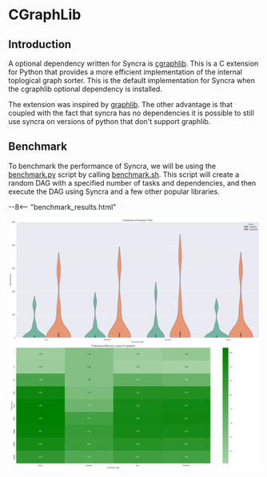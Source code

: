 # CGraphLib

## Introduction

A optional dependency written for Syncra is [cgraphlib](https://github.com/alexanderepstein/syncra/blob/mainline/src/cgraphlib/cgraphlib.c). This is a C extension for Python that provides a more efficient implementation of the internal toplogical graph sorter. This is the default implementation for Syncra when the cgraphlib optional dependency is installed.

The extension was inspired by [graphlib](https://docs.python.org/3/library/graphlib.html). The other advantage is that coupled with the fact that syncra has no dependencies it is possible to still use syncra on versions of python that don't support graphlib.

## Benchmark

To benchmark the performance of Syncra, we will be using the [benchmark.py](https://github.com/alexanderepstein/syncra/blob/mainline/benchmark/benchmark.py) script by calling [benchmark.sh](https://github.com/alexanderepstein/syncra/blob/mainline/benchmark/benchmark.sh). This script will create a random DAG with a specified number of tasks and dependencies, and then execute the DAG using Syncra and a few other popular libraries.



--8<-- "benchmark_results.html"

<div align="center">
<a href="../benchmark_results.png">
<img src="../benchmark_results.png", alt="Results plots">
</a>
</div>
